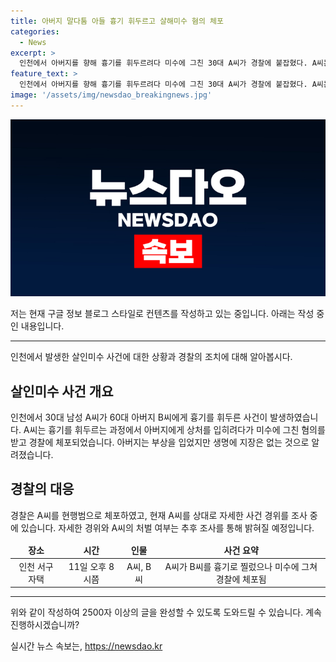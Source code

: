 ```yaml
---
title: 아버지 말다툼 아들 흉기 휘두르고 살해미수 혐의 체포
categories:
  - News
excerpt: >
  인천에서 아버지를 향해 흉기를 휘두르려다 미수에 그친 30대 A씨가 경찰에 붙잡혔다. A씨는 아버지를 찔러 상처를 입힌 후 직접 신고한 것으로 전해졌으며, 경찰은 그를 현행범으로 체포했다. 피해자 B씨는 부상은 입었지만 생명에는 지장이 없는 것으로 알려졌다. 현재 경찰은 A씨를 상대로 사건 경위를 조사 중이다. (150자)
feature_text: >
  인천에서 아버지를 향해 흉기를 휘두르려다 미수에 그친 30대 A씨가 경찰에 붙잡혔다. A씨는 아버지를 찔러 상처를 입힌 후 직접 신고한 것으로 전해졌으며, 경찰은 그를 현행범으로 체포했다. 피해자 B씨는 부상은 입었지만 생명에는 지장이 없는 것으로 알려졌다. 현재 경찰은 A씨를 상대로 사건 경위를 조사 중이다. (150자)
image: '/assets/img/newsdao_breakingnews.jpg'
---
```


<p><img src="/assets/img/newsdao_breakingnews.jpg" alt="ranknews 속보" /></p>

<p>저는 현재 구글 정보 블로그 스타일로 컨텐츠를 작성하고 있는 중입니다. 아래는 작성 중인 내용입니다. </p>

<hr />

<p>인천에서 발생한 살인미수 사건에 대한 상황과 경찰의 조치에 대해 알아봅시다.</p>

<h2 data-ke-size="size26">살인미수 사건 개요</h2>

<p data-ke-size="size16">인천에서 30대 남성 A씨가 60대 아버지 B씨에게 흉기를 휘두른 사건이 발생하였습니다. A씨는 흉기를 휘두르는 과정에서 아버지에게 상처를 입히려다가 미수에 그친 혐의를 받고 경찰에 체포되었습니다. 아버지는 부상을 입었지만 생명에 지장은 없는 것으로 알려졌습니다.</p>

<h2 data-ke-size="size26">경찰의 대응</h2>

<p data-ke-size="size16">경찰은 A씨를 현행범으로 체포하였고, 현재 A씨를 상대로 자세한 사건 경위를 조사 중에 있습니다. 자세한 경위와 A씨의 처벌 여부는 추후 조사를 통해 밝혀질 예정입니다.</p>

<table>
    <thead>
        <tr>
            <td style="text-align: center; height: 17px;"><b>장소</b></td>
            <td style="text-align: center; height: 17px;"><b>시간</b></td>
            <td style="text-align: center; height: 17px;"><b>인물</b></td>
            <td style="text-align: center; height: 17px;"><b>사건 요약</b></td>
        </tr>
    </thead>
    <tbody>
        <tr>
            <td style="text-align: center; height: 17px;">인천 서구 자택</td>
            <td style="text-align: center; height: 17px;">11일 오후 8시쯤</td>
            <td style="text-align: center; height: 17px;">A씨, B씨</td>
            <td style="text-align: center; height: 17px;">A씨가 B씨를 흉기로 찔렀으나 미수에 그쳐 경찰에 체포됨</td>
        </tr>
    </tbody>
</table>

<hr />

<p>위와 같이 작성하여 2500자 이상의 글을 완성할 수 있도록 도와드릴 수 있습니다. 계속 진행하시겠습니까?</p>
실시간 뉴스 속보는, <a href="https://newsdao.kr" rel="dofollow">https://newsdao.kr</a>


